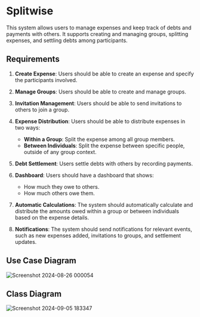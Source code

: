 # Splitwise

This system allows users to manage expenses and keep track of debts and payments with others. It supports creating and managing groups, splitting expenses, and settling debts among participants.

## Requirements

1. **Create Expense**: Users should be able to create an expense and specify the participants involved.

2. **Manage Groups**: Users should be able to create and manage groups.

3. **Invitation Management**: Users should be able to send invitations to others to join a group.

4. **Expense Distribution**: Users should be able to distribute expenses in two ways:
   - **Within a Group**: Split the expense among all group members.
   - **Between Individuals**: Split the expense between specific people, outside of any group context.

5. **Debt Settlement**: Users settle debts with others by recording payments.

6. **Dashboard**: Users should have a dashboard that shows:
   - How much they owe to others.
   - How much others owe them.

7. **Automatic Calculations**: The system should automatically calculate and distribute the amounts owed within a group or between individuals based on the expense details.

8. **Notifications**: The system should send notifications for relevant events, such as new expenses added, invitations to groups, and settlement updates.


## Use Case Diagram

![Screenshot 2024-08-26 000054](https://github.com/user-attachments/assets/5780f14f-6d66-4e72-9e35-0cbc0c5f57f4)


## Class Diagram

![Screenshot 2024-09-05 183347](https://github.com/user-attachments/assets/66dd5d77-abd6-491e-9939-8a45f9dc2e37)
